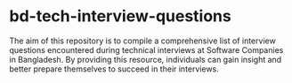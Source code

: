 # bd-tech-interview-questions
The aim of this repository is to compile a comprehensive list of interview questions encountered during technical interviews at Software Companies in Bangladesh. By providing this resource, individuals can gain insight and better prepare themselves to succeed in their interviews.
